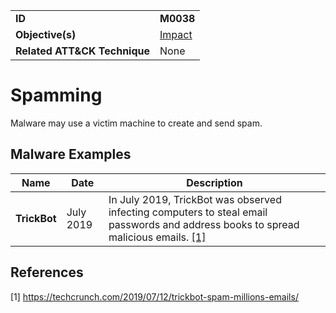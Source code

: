 |||
|---------|------------------------|
|**ID**|**M0038**|
|**Objective(s)**|[Impact](https://github.com/MBCProject/mbc-markdown/tree/master/impact)|
|**Related ATT&CK Technique**|None|


Spamming
========
Malware may use a victim machine to create and send spam. 


Malware Examples
----------------
|Name|Date|Description|
|-----------------------------|-----------|-----------------------------|
|**TrickBot**| July 2019 | In July 2019, TrickBot was observed infecting computers to steal email passwords and address books to spread malicious emails. [[1]](#1)|

References
----------
<a name="1">[1]</a> https://techcrunch.com/2019/07/12/trickbot-spam-millions-emails/


 